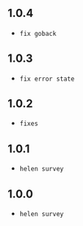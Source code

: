 ## 1.0.4

- `fix goback`

## 1.0.3

- `fix error state`

## 1.0.2

- `fixes`

## 1.0.1

- `helen survey`

## 1.0.0

- `helen survey`
